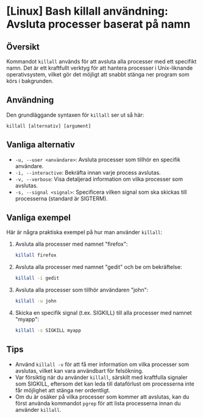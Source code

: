 # [Linux] Bash killall användning: Avsluta processer baserat på namn

## Översikt
Kommandot `killall` används för att avsluta alla processer med ett specifikt namn. Det är ett kraftfullt verktyg för att hantera processer i Unix-liknande operativsystem, vilket gör det möjligt att snabbt stänga ner program som körs i bakgrunden.

## Användning
Den grundläggande syntaxen för `killall` ser ut så här:

```
killall [alternativ] [argument]
```

## Vanliga alternativ
- `-u, --user <användare>`: Avsluta processer som tillhör en specifik användare.
- `-i, --interactive`: Bekräfta innan varje process avslutas.
- `-v, --verbose`: Visa detaljerad information om vilka processer som avslutas.
- `-s, --signal <signal>`: Specificera vilken signal som ska skickas till processerna (standard är SIGTERM).

## Vanliga exempel
Här är några praktiska exempel på hur man använder `killall`:

1. Avsluta alla processer med namnet "firefox":
   ```bash
   killall firefox
   ```

2. Avsluta alla processer med namnet "gedit" och be om bekräftelse:
   ```bash
   killall -i gedit
   ```

3. Avsluta alla processer som tillhör användaren "john":
   ```bash
   killall -u john
   ```

4. Skicka en specifik signal (t.ex. SIGKILL) till alla processer med namnet "myapp":
   ```bash
   killall -s SIGKILL myapp
   ```

## Tips
- Använd `killall -v` för att få mer information om vilka processer som avslutas, vilket kan vara användbart för felsökning.
- Var försiktig när du använder `killall`, särskilt med kraftfulla signaler som SIGKILL, eftersom det kan leda till dataförlust om processerna inte får möjlighet att stänga ner ordentligt.
- Om du är osäker på vilka processer som kommer att avslutas, kan du först använda kommandot `pgrep` för att lista processerna innan du använder `killall`.